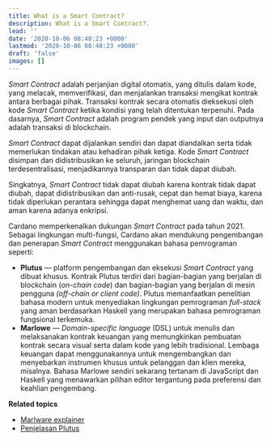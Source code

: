 ```yaml
---
title: What is a Smart Contract?
description: What is a Smart Contract?.
lead: ''
date: '2020-10-06 08:48:23 +0000'
lastmod: '2020-10-06 08:48:23 +0000'
draft: 'false'
images: []
---
```


*Smart Contract* adalah perjanjian digital otomatis, yang ditulis dalam kode, yang melacak, memverifikasi, dan menjalankan transaksi mengikat kontrak antara berbagai pihak. Transaksi kontrak secara otomatis dieksekusi oleh kode *Smart Contract* ketika kondisi yang telah ditentukan terpenuhi. Pada dasarnya, *Smart Contract* adalah program pendek yang input dan outputnya adalah transaksi di blockchain.

<em>Smart Contract</em> dapat dijalankan sendiri dan dapat diandalkan serta tidak memerlukan tindakan atau kehadiran pihak ketiga. Kode <em>Smart Contract</em> disimpan dan didistribusikan ke seluruh, jaringan blockchain terdesentralisasi, menjadikannya transparan dan tidak dapat diubah.

Singkatnya, <em>Smart Contract</em> tidak dapat diubah karena kontrak tidak dapat diubah, dapat didistribusikan dan anti-rusak, cepat dan hemat biaya, karena tidak diperlukan perantara sehingga dapat menghemat uang dan waktu, dan aman karena adanya enkripsi.

Cardano memperkenalkan dukungan <em>Smart Contract</em> pada tahun 2021. Sebagai lingkungan multi-fungsi, Cardano akan mendukung pengembangan dan penerapan <em>Smart Contract</em> menggunakan bahasa pemrograman seperti:

- **Plutus** — platform pengembangan dan eksekusi <em>Smart Contract</em> yang dibuat khusus. Kontrak Plutus terdiri dari bagian-bagian yang berjalan di blockchain (<em>on-chain code</em>) dan bagian-bagian yang berjalan di mesin pengguna <em>(off-chain or client code)</em>. Plutus memanfaatkan penelitian bahasa modern untuk menyediakan lingkungan pemrograman <em>full-stack </em>yang aman berdasarkan Haskell yang merupakan bahasa pemrograman fungsional terkemuka.
- **Marlowe** — <em>Domain-specific language</em> (DSL) untuk menulis dan melaksanakan kontrak keuangan yang memungkinkan pembuatan kontrak secara visual serta dalam kode yang lebih tradisional. Lembaga keuangan dapat menggunakannya untuk mengembangkan dan menyebarkan instrumen khusus untuk pelanggan dan klien mereka, misalnya. Bahasa Marlowe sendiri sekarang tertanam di JavaScript dan Haskell yang menawarkan pilihan editor tergantung pada preferensi dan keahlian pengembang.

**Related topics**

- [Marlware explainer](https://docs.cardano.org/marlowe/learn-about-marlowe)
- [Penjelasan Plutus](https://docs.cardano.org/plutus/learn-about-plutus)
